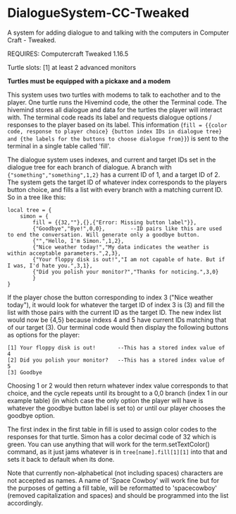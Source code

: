 # DialogueSystem-CC-Tweaked
A system for adding dialogue to and talking with the computers in Computer Craft - Tweaked.


REQUIRES: Computercraft Tweaked 1.16.5


Turtle slots:
[1] at least 2 advanced monitors

**Turtles must be equipped with a pickaxe and a modem**

  This system uses two turtles with modems to talk to eachother and to the player. One turtle runs the Hivemind code, the other the Terminal code. The hivemind stores all
dialogue and data for the turtles the player will interact with. The terminal code reads its label and requests dialogue options / responses to the player based on its
label. This information (```fill = {{color code, response to player choice} {button index IDs in dialogue tree} and {the labels for the buttons to choose dialogue from}}```) is 
sent to the terminal in a single table called 'fill'.

  The dialogue system uses indexes, and current and target IDs set in the dialogue tree for each branch of dialogue. A branch with `{"something","something",1,2}` has a current 
ID of 1, and a target ID of 2. The system gets the target ID of whatever index corresponds to the players button choice, and fills a list with every branch with a matching 
current ID. So in a tree like this:

```
local tree = { 
    simon = {
        fill = {{32,""},{},{"Error: Missing button label"}},
        {"Goodbye","Bye!",0,0},        --ID pairs like this are used to end the conversation. Will generate only a goodbye button.
        {"","Hello, I'm Simon.",1,2},
        {"Nice weather today!","My data indicates the weather is within acceptable parameters.",2,3},
        {"Your floppy disk is out!","I am not capable of hate. But if I was, I'd hate you.",3,1},
        {"Did you polish your monitor?","Thanks for noticing.",3,0}
        }
}
```

  If the player chose the button corresponding to index 3 ("Nice weather today"), it would look for whatever the target ID of index 3 is (3) and fill the list with those pairs 
with the current ID as the target ID. The new index list would now be {4,5} because indexs 4 and 5 have current IDs matching that of our target (3). Our terminal code would
then display the following buttons as options for the player:
```
[1] Your floppy disk is out!       --This has a stored index value of 4
[2] Did you polish your monitor?   --This has a stored index value of 5
[3] Goodbye
```
  Choosing 1 or 2 would then return whatever index value corresponds to that choice, and the cycle repeats until its brought to a 0,0 branch (index 1 in our example table)
(in which case the only option the player will have is whatever the goodbye button label is set to) or until our player chooses the goodbye option.

  The first index in the first table in fill is used to assign color codes to the responses for that turtle. Simon has a color decimal code of 32 which is green. You can use
anything that will work for the term.setTextColor() command, as it just jams whatever is in `tree[name].fill[1][1]` into that and sets it back to default when its done.

  Note that currently non-alphabetical (not including spaces) characters are not accepted as names. A name of 'Space Cowboy' will work fine but for the purposes of getting a fill
table, will be reformatted to 'spacecowboy' (removed capitalization and spaces) and should be programmed into the list accordingly.
